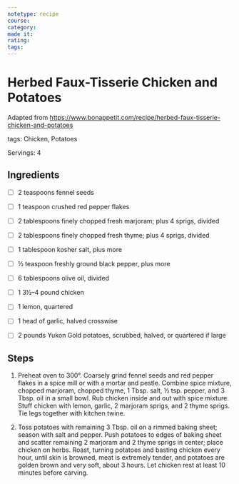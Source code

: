```yaml
---
notetype: recipe
course:
category:
made it:
rating:
tags:
---
```

# Herbed Faux-Tisserie Chicken and Potatoes

Adapted from https://www.bonappetit.com/recipe/herbed-faux-tisserie-chicken-and-potatoes

tags: Chicken, Potatoes

Servings: 4

## Ingredients
- [ ] 2 teaspoons fennel seeds- [ ] 1 teaspoon crushed red pepper flakes- [ ] 2 tablespoons finely chopped fresh marjoram; plus 4 sprigs, divided- [ ] 2 tablespoons finely chopped fresh thyme; plus 4 sprigs, divided- [ ] 1 tablespoon kosher salt, plus more- [ ] ½ teaspoon freshly ground black pepper, plus more- [ ] 6 tablespoons olive oil, divided- [ ] 1 3½–4 pound chicken- [ ] 1 lemon, quartered- [ ] 1 head of garlic, halved crosswise- [ ] 2 pounds Yukon Gold potatoes, scrubbed, halved, or quartered if large

## Steps
1) Preheat oven to 300°. Coarsely grind fennel seeds and red pepper flakes in a spice mill or with a mortar and pestle. Combine spice mixture, chopped marjoram, chopped thyme, 1 Tbsp. salt, ½ tsp. pepper, and 3 Tbsp. oil in a small bowl. Rub chicken inside and out with spice mixture. Stuff chicken with lemon, garlic, 2 marjoram sprigs, and 2 thyme sprigs. Tie legs together with kitchen twine.

2) Toss potatoes with remaining 3 Tbsp. oil on a rimmed baking sheet; season with salt and pepper. Push potatoes to edges of baking sheet and scatter remaining 2 marjoram and 2 thyme sprigs in center; place chicken on herbs. Roast, turning potatoes and basting chicken every hour, until skin is browned, meat is extremely tender, and potatoes are golden brown and very soft, about 3 hours. Let chicken rest at least 10 minutes before carving.

